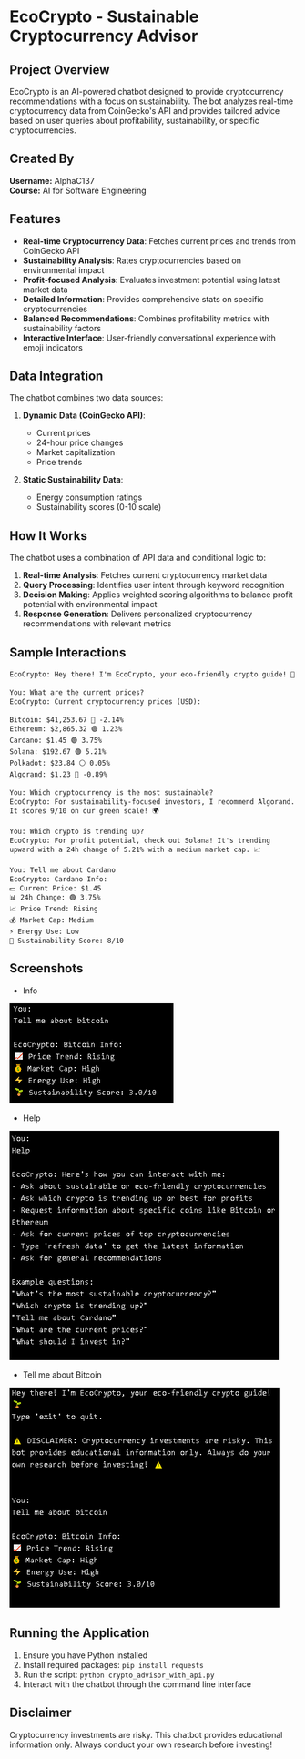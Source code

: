 # EcoCrypto - Sustainable Cryptocurrency Advisor

## Project Overview
EcoCrypto is an AI-powered chatbot designed to provide cryptocurrency recommendations with a focus on sustainability. The bot analyzes real-time cryptocurrency data from CoinGecko's API and provides tailored advice based on user queries about profitability, sustainability, or specific cryptocurrencies.

## Created By
**Username:** AlphaC137  
**Course:** AI for Software Engineering

## Features
- **Real-time Cryptocurrency Data**: Fetches current prices and trends from CoinGecko API
- **Sustainability Analysis**: Rates cryptocurrencies based on environmental impact
- **Profit-focused Analysis**: Evaluates investment potential using latest market data
- **Detailed Information**: Provides comprehensive stats on specific cryptocurrencies
- **Balanced Recommendations**: Combines profitability metrics with sustainability factors
- **Interactive Interface**: User-friendly conversational experience with emoji indicators

## Data Integration
The chatbot combines two data sources:
1. **Dynamic Data (CoinGecko API)**: 
   - Current prices
   - 24-hour price changes
   - Market capitalization
   - Price trends

2. **Static Sustainability Data**:
   - Energy consumption ratings
   - Sustainability scores (0-10 scale)

## How It Works
The chatbot uses a combination of API data and conditional logic to:

1. **Real-time Analysis**: Fetches current cryptocurrency market data
2. **Query Processing**: Identifies user intent through keyword recognition
3. **Decision Making**: Applies weighted scoring algorithms to balance profit potential with environmental impact
4. **Response Generation**: Delivers personalized cryptocurrency recommendations with relevant metrics

## Sample Interactions

```
EcoCrypto: Hey there! I'm EcoCrypto, your eco-friendly crypto guide! 🌱

You: What are the current prices?
EcoCrypto: Current cryptocurrency prices (USD):

Bitcoin: $41,253.67 🔴 -2.14%
Ethereum: $2,865.32 🟢 1.23%
Cardano: $1.45 🟢 3.75%
Solana: $192.67 🟢 5.21%
Polkadot: $23.84 ⚪ 0.05%
Algorand: $1.23 🔴 -0.89%

You: Which cryptocurrency is the most sustainable?
EcoCrypto: For sustainability-focused investors, I recommend Algorand. It scores 9/10 on our green scale! 🌍

You: Which crypto is trending up?
EcoCrypto: For profit potential, check out Solana! It's trending upward with a 24h change of 5.21% with a medium market cap. 📈

You: Tell me about Cardano
EcoCrypto: Cardano Info:
💵 Current Price: $1.45
📊 24h Change: 🟢 3.75%
📈 Price Trend: Rising
💰 Market Cap: Medium
⚡ Energy Use: Low
🌱 Sustainability Score: 8/10
```

## Screenshots
- Info

![EcoCrypto in action](screenshots/demo.png)
- Help

![Help](screenshots/help.png)
- Tell me about Bitcoin

![Bitcoin Info](screenshots/info.png)

## Running the Application
1. Ensure you have Python installed
2. Install required packages: `pip install requests`
3. Run the script: `python crypto_advisor_with_api.py`
4. Interact with the chatbot through the command line interface

## Disclaimer
Cryptocurrency investments are risky. This chatbot provides educational information only. Always conduct your own research before investing!
